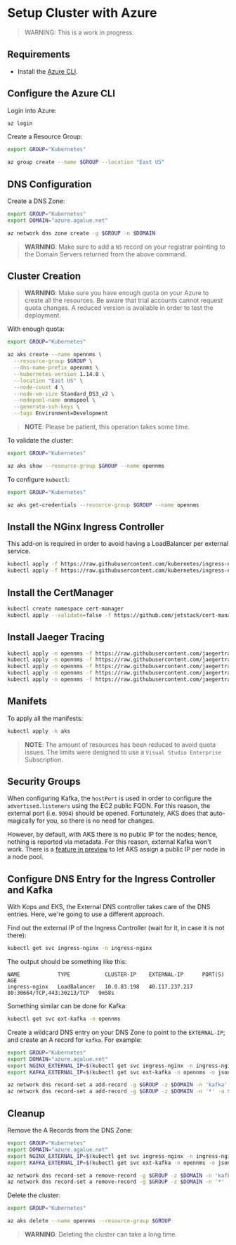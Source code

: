 # Setup Cluster with Azure

> WARNING: This is a work in progress.

## Requirements

* Install the [Azure CLI](https://docs.microsoft.com/en-us/cli/azure/install-azure-cli?view=azure-cli-latest).

## Configure the Azure CLI

Login into Azure:

```bash
az login
```

Create a Resource Group:

```bash
export GROUP="Kubernetes"

az group create --name $GROUP --location "East US"
```

## DNS Configuration

Create a DNS Zone:

```bash
export GROUP="Kubernetes"
export DOMAIN="azure.agalue.net"

az network dns zone create -g $GROUP -n $DOMAIN
```

> **WARNING**: Make sure to add a `NS` record on your registrar pointing to the Domain Servers returned from the above command.

## Cluster Creation

> **WARNING**: Make sure you have enough quota on your Azure to create all the resources. Be aware that trial accounts cannot request quota changes. A reduced version is available in order to test the deployment.

With enough quota:

```bash
export GROUP="Kubernetes"

az aks create --name opennms \
  --resource-group $GROUP \
  --dns-name-prefix opennms \
  --kubernetes-version 1.14.8 \
  --location "East US" \
  --node-count 4 \
  --node-vm-size Standard_DS3_v2 \
  --nodepool-name onmspool \
  --generate-ssh-keys \
  --tags Environment=Development
```

> **NOTE**: Please be patient, this operation takes some time.

To validate the cluster:

```bash
export GROUP="Kubernetes"

az aks show --resource-group $GROUP --name opennms
```

To configure `kubectl`:

```bash
export GROUP="Kubernetes"

az aks get-credentials --resource-group $GROUP --name opennms
```

## Install the NGinx Ingress Controller

This add-on is required in order to avoid having a LoadBalancer per external service.

```bash
kubectl apply -f https://raw.githubusercontent.com/kubernetes/ingress-nginx/master/deploy/static/mandatory.yaml
kubectl apply -f https://raw.githubusercontent.com/kubernetes/ingress-nginx/master/deploy/static/provider/cloud-generic.yaml
```

## Install the CertManager

```bash
kubectl create namespace cert-manager
kubectl apply --validate=false -f https://github.com/jetstack/cert-manager/releases/download/v0.13.1/cert-manager.yaml
```

## Install Jaeger Tracing

```bash
kubectl apply -n opennms -f https://raw.githubusercontent.com/jaegertracing/jaeger-operator/master/deploy/crds/jaegertracing.io_jaegers_crd.yaml
kubectl apply -n opennms -f https://raw.githubusercontent.com/jaegertracing/jaeger-operator/master/deploy/service_account.yaml
kubectl apply -n opennms -f https://raw.githubusercontent.com/jaegertracing/jaeger-operator/master/deploy/role.yaml
kubectl apply -n opennms -f https://raw.githubusercontent.com/jaegertracing/jaeger-operator/master/deploy/role_binding.yaml
kubectl apply -n opennms -f https://raw.githubusercontent.com/jaegertracing/jaeger-operator/master/deploy/operator.yaml
```

## Manifets

To apply all the manifests:

```bash
kubectl apply -k aks
```

> **NOTE**: The amount of resources has been reduced to avoid quota issues. The limits were designed to use a `Visual Studio Enterprise` Subscription. 

## Security Groups

When configuring Kafka, the `hostPort` is used in order to configure the `advertised.listeners` using the EC2 public FQDN. For this reason, the external port (i.e. `9094`) should be opened. Fortunately, AKS does that auto-magically for you, so there is no need for changes.

However, by default, with AKS there is no public IP for the nodes; hence, nothing is reported via metadata. For this reason, external Kafka won't work. There is a [feature in preview](https://docs.microsoft.com/en-us/azure/aks/use-multiple-node-pools#assign-a-public-ip-per-node-in-a-node-pool) to let AKS assign a public IP per node in a node pool.

## Configure DNS Entry for the Ingress Controller and Kafka

With Kops and EKS, the External DNS controller takes care of the DNS entries. Here, we're going to use a different approach.

Find out the external IP of the Ingress Controller (wait for it, in case it is not there):

```bash
kubectl get svc ingress-nginx -n ingress-nginx
```

The output should be something like this:

```text
NAME            TYPE           CLUSTER-IP    EXTERNAL-IP      PORT(S)                      AGE
ingress-nginx   LoadBalancer   10.0.83.198   40.117.237.217   80:30664/TCP,443:30213/TCP   9m58s
```

Something similar can be done for Kafka:

```bash
kubectl get svc ext-kafka -n opennms
```

Create a wildcard DNS entry on your DNS Zone to point to the `EXTERNAL-IP`; and create an A record for `kafka`. For example:

```bash
export GROUP="Kubernetes"
export DOMAIN="azure.agalue.net"
export NGINX_EXTERNAL_IP=$(kubectl get svc ingress-nginx -n ingress-nginx -o json | jq -r '.status.loadBalancer.ingress[0].ip')
export KAFKA_EXTERNAL_IP=$(kubectl get svc ext-kafka -n opennms -o json | jq -r '.status.loadBalancer.ingress[0].ip')

az network dns record-set a add-record -g $GROUP -z $DOMAIN -n 'kafka' -a $KAFKA_EXTERNAL_IP
az network dns record-set a add-record -g $GROUP -z $DOMAIN -n '*' -a $NGINX_EXTERNAL_IP
```

## Cleanup

Remove the A Records from the DNS Zone:

```bash
export GROUP="Kubernetes"
export DOMAIN="azure.agalue.net"
export NGINX_EXTERNAL_IP=$(kubectl get svc ingress-nginx -n ingress-nginx -o json | jq -r '.status.loadBalancer.ingress[0].ip')
export KAFKA_EXTERNAL_IP=$(kubectl get svc ext-kafka -n opennms -o json | jq -r '.status.loadBalancer.ingress[0].ip')

az network dns record-set a remove-record -g $GROUP -z $DOMAIN -n 'kafka' -a $KAFKA_EXTERNAL_IP
az network dns record-set a remove-record -g $GROUP -z $DOMAIN -n '*' -a $NGINX_EXTERNAL_IP
```

Delete the cluster:

```bash
export GROUP="Kubernetes"

az aks delete --name opennms --resource-group $GROUP
```

> **WARNING**: Deleting the cluster can take a long time.
